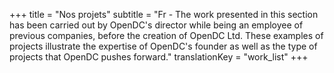 +++
title = "Nos projets"
subtitle = "Fr - The work presented in this section has been carried out by OpenDC's director while being an employee of previous companies, before the creation of OpenDC Ltd. These examples of projects illustrate the expertise of OpenDC's founder as well as the type of projects that OpenDC pushes forward."
translationKey = "work_list"
+++
